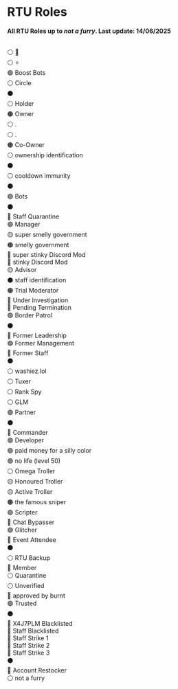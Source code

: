 # RTU Roles
**All RTU Roles up to *not a furry*. Last update: 14/06/2025** <br>
 <br>

⚪ 🌟 <br>
⚪ ⭐ <br>
🟢 Boost Bots <br>
⚪ Circle <br>
⚫ <br>
⚪ Holder <br>
🟠 Owner <br>
⚪ .  <br>
⚪ .  <br>
🟠 Co-Owner <br>
⚪ ownership identification <br>
⚫ <br>
⚪ cooldown immunity <br>
⚫  <br>
🟣 Bots <br>
⚫  <br>
🔴 Staff Quarantine  <br>
🟢 Manager <br>
🟡 super smelly government <br>
🟠 smelly government <br>
🔵 super stinky Discord Mod <br>
🔵 stinky Discord Mod <br>
🟡 Advisor <br>
⚫ staff identification <br>
🟠 Trial Moderator <br>
🔴 Under Investigation  <br>
🔴 Pending Termination <br>
🟢 Border Patrol <br>
⚫  <br>
🔴 Former Leadership <br>
🟢 Former Management  <br>
🔵 Former Staff <br>
⚫  <br>
⚪ washiez.lol <br>
⚪ Tuxer <br>
⚪ Rank Spy <br>
⚪ GLM <br>
🟣 Partner <br>
⚫  <br>
🔴 Commander <br>
🟣 Developer <br>
🟣 paid money for a silly color <br>
🟣 no life (level 50) <br>
⚪ Omega Troller <br>
🟡 Honoured Troller <br>
🟡 Active Troller <br>
🟠 the famous sniper <br>
🟢 Scripter <br>
🔴 Chat Bypasser <br>
🟣 Glitcher <br>
🔵 Event Attendee <br>
⚫  <br> 
⚪ RTU Backup <br>
🔵 Member <br>
⚪ Quarantine  <br>
⚪ Unverified <br>
🔵 approved by burnt <br>
🟢 Trusted <br>
⚫  <br>
🔴 X4J7PLM Blacklisted <br>
🔴 Staff Blacklisted <br>
🔴 Staff Strike 1 <br>
🔴 Staff Strike 2 <br>
🔴 Staff Strike 3 <br>
⚫  <br>
🔴 Account Restocker <br>
⚪ not a furry <br>
